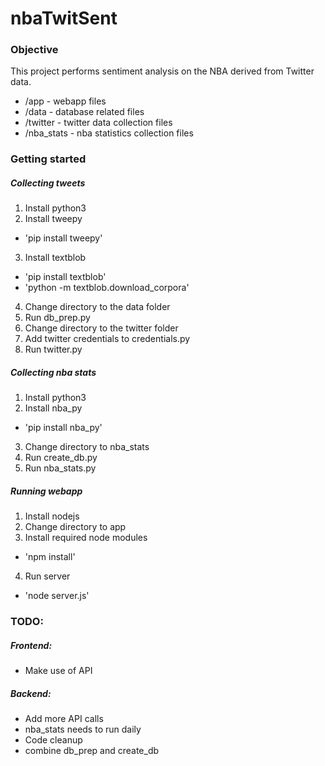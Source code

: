 # nbaTwitSent

### Objective
This project performs sentiment analysis on the NBA derived from Twitter data.

* /app - webapp files
* /data - database related files
* /twitter - twitter data collection files
* /nba_stats - nba statistics collection files

### Getting started
##### Collecting tweets
1. Install python3
2. Install tweepy
 * 'pip install tweepy'
3. Install textblob
 * 'pip install textblob'
 * 'python -m textblob.download_corpora'
4. Change directory to the data folder
5. Run db_prep.py
6. Change directory to the twitter folder
7. Add twitter credentials to credentials.py
8. Run twitter.py

##### Collecting nba stats
1. Install python3
2. Install nba_py
 * 'pip install nba_py'
3. Change directory to nba_stats
4. Run create_db.py
5. Run nba_stats.py

##### Running webapp
1. Install nodejs
2. Change directory to app
3. Install required node modules
  * 'npm install'
4. Run server
  * 'node server.js'

### TODO:
##### Frontend:
* Make use of API

##### Backend:
* Add more API calls
* nba_stats needs to run daily
* Code cleanup
 * combine db_prep and create_db
